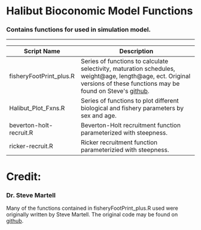 # Halibut Bioconomic Model Functions
### Contains functions for used in simulation model.

***

Script Name                                | Description
-------------------------------------------|-----------------------------------------
fisheryFootPrint_plus.R                    | Series of functions to calculate selectivity, maturation schedules, weight@age, length@age, ect. Original versions of these functions may be found on Steve's [github](https://github.com/seastateinc/fisheryFootprint).
Halibut_Plot_Fxns.R                        | Series of functions to plot different biological and fishery parameters by sex and age.
beverton-holt-recruit.R                    | Beverton-Holt recruitment function parameterized with steepness.
ricker-recruit.R                           | Ricker recruitment function parameterizied with steepness.

Credit:
=============
### Dr. Steve Martell
Many of the functions contained in fisheryFootPrint_plus.R used were originally written by Steve Martell.
The original code may be found on [github](https://github.com/seastateinc/fisheryFootprint).
